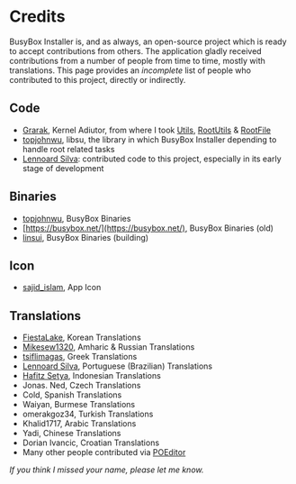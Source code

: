 # Credits
BusyBox Installer is, and as always, an open-source project which is ready to accept contributions from others. The application gladly received contributions from a number of people from time to time, mostly with translations. This page provides an <i>incomplete</i> list of people who contributed to this project, directly or indirectly.

## Code
* [Grarak](https://github.com/Grarak), Kernel Adiutor, from where I took [Utils](https://raw.githubusercontent.com/Grarak/KernelAdiutor/master/app/src/main/java/com/grarak/kerneladiutor/utils/Utils.java), [RootUtils](https://raw.githubusercontent.com/Grarak/KernelAdiutor/master/app/src/main/java/com/grarak/kerneladiutor/utils/root/RootUtils.java) & [RootFile](https://raw.githubusercontent.com/Grarak/KernelAdiutor/master/app/src/main/java/com/grarak/kerneladiutor/utils/root/RootFile.java)
* [topjohnwu](https://github.com/topjohnwu/), libsu, the library in which BusyBox Installer depending to handle root related tasks
* [Lennoard Silva](https://github.com/Lennoard): contributed code to this project, especially in its early stage of development

## Binaries
* [topjohnwu](https://github.com/topjohnwu/ndk-box-kitchen), BusyBox Binaries
* [https://busybox.net/](https://busybox.net/), BusyBox Binaries (old)
* [linsui](https://gitlab.com/linsui), BusyBox Binaries (building)

## Icon
* [sajid_islam](https://t.me/sajid_islam), App Icon

## Translations
* [FiestaLake](https://github.com/FiestaLake), Korean Translations
* [Mikesew1320](https://github.com/Mikesew1320), Amharic & Russian Translations
* [tsiflimagas](https://github.com/tsiflimagas), Greek Translations
* [Lennoard Silva](https://github.com/Lennoard), Portuguese (Brazilian) Translations
* [Hafitz Setya](https://github.com/breakdowns), Indonesian Translations
* Jonas. Ned, Czech Translations
* Cold, Spanish Translations
* Waiyan, Burmese Translations
* omerakgoz34, Turkish Translations
* Khalid1717, Arabic Translations
* Yadi, Chinese Translations
* Dorian Ivancic, Croatian Translations
* Many other people contributed via [POEditor](https://poeditor.com/join/project?hash=JsnaHsMpUk)

_If you think I missed your name, please let me know._